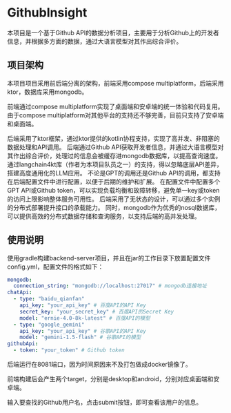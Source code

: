 # GithubInsight

本项目是一个基于Github API的数据分析项目，主要用于分析Github上的开发者信息，并根据多方面的数据，通过大语言模型对其作出综合评价。

## 项目架构

本项目项目采用前后端分离的架构，前端采用compose multiplatform，后端采用ktor，数据库采用mongodb。

前端通过compose multiplatform实现了桌面端和安卓端的统一体验和代码复用。由于compose multiplatform对其他平台的支持还不够完善，目前只支持了安卓端和桌面端。

后端采用了ktor框架，通过ktor提供的kotlin协程支持，实现了高并发、非阻塞的数据处理和API调用。
后端通过Github API获取开发者信息，并通过大语言模型对其作出综合评价，处理过的信息会被缓存进mongodb数据库，以提高查询速度。
通过langchain4kt库（作者为本项目队员之一）的支持，得以忽略底层API差异，搭建高度通用化的LLM应用。
不论是GPT的调用还是Github API的调用，都支持在后端配置文件中进行配置，以便于后期的维护和扩展。
在配置文件中配置多个GPT API或Github token，可以实现负载均衡和故障转移，避免单一key或token的访问上限影响整体服务可用性。
后端采用了无状态的设计，可以通过多个实例的分布式部署提升接口的承载能力。
同时，mongodb作为优秀的nosql数据库，可以提供高效的分布式数据存储和查询服务，以支持后端的高并发处理。

## 使用说明

使用gradle构建backend-server项目，并且在jar的工作目录下放置配置文件config.yml，配置文件的格式如下：

```yaml
mongodb:
  connection_string: "mongodb://localhost:27017" # mongodb连接地址
chatApi:
  - type: "baidu_qianfan"
    api_key: "your_api_key" # 百度API的API Key
    secret_key: "your_secret_key" # 百度API的Secret Key
    model: "ernie-4.0-8k-latest" # 百度API的模型
  - type: "google_gemini"
    api_key: "your_api_key" # 谷歌API的API Key
    model: "gemini-1.5-flash" # 谷歌API的模型
githubApi:
  - token: "your_token" # Github token
```

后端运行在8081端口，因为时间原因来不及打包做成docker镜像了。

前端构建后会产生两个target，分别是desktop和android，分别对应桌面端和安卓端。

输入要查找的Github用户名，点击submit按钮，即可查看该用户的信息。